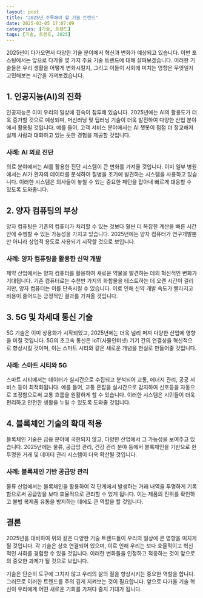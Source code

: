 ```yaml
---
layout: post
title: "2025년 주목해야 할 기술 트렌드"
date: 2025-03-05 17:07:09
categories: [기술, 트렌드]
tags: [기술, 트렌드, 2025]
---
```


2025년이 다가오면서 다양한 기술 분야에서 혁신과 변화가 예상되고 있습니다. 이번 포스팅에서는 앞으로 다가올 몇 가지 주요 기술 트렌드에 대해 살펴보겠습니다. 이러한 기술들은 우리 생활을 어떻게 변화시킬지, 그리고 이들이 사회에 미치는 영향은 무엇일지 고민해보는 시간을 가져보겠습니다.

## 1. 인공지능(AI)의 진화

인공지능은 이미 우리의 일상에 깊숙이 침투해 있습니다. 2025년에는 AI의 활용도가 더욱 증가할 것으로 예상되며, 머신러닝 및 딥러닝 기술이 더욱 발전하여 다양한 산업 분야에서 활용될 것입니다. 예를 들어, 고객 서비스 분야에서는 AI 챗봇이 점점 더 정교해져 실제 사람과 대화하고 있는 듯한 경험을 제공할 것입니다. 

### 사례: AI 의료 진단

의료 분야에서는 AI를 활용한 진단 시스템이 큰 변화를 가져올 것입니다. 이미 일부 병원에서는 AI가 환자의 데이터를 분석하여 질병을 조기에 발견하는 시스템을 사용하고 있습니다. 이러한 시스템은 의사들이 놓칠 수 있는 중요한 패턴을 잡아내 빠르게 대응할 수 있도록 도와줍니다. 

## 2. 양자 컴퓨팅의 부상

양자 컴퓨팅은 기존의 컴퓨터가 처리할 수 있는 것보다 훨씬 더 복잡한 계산을 빠른 시간 안에 수행할 수 있는 가능성을 가지고 있습니다. 2025년에는 양자 컴퓨터가 연구개발뿐만 아니라 상업적 용도로 사용되기 시작할 것으로 보입니다. 

### 사례: 양자 컴퓨팅을 활용한 신약 개발

제약 산업에서는 양자 컴퓨터를 활용하여 새로운 약물을 발견하는 데의 혁신적인 변화가 기대됩니다. 기존 컴퓨터로는 수천만 가지의 화합물을 테스트하는 데 오랜 시간이 걸리지만, 양자 컴퓨터는 이를 단축시킬 수 있습니다. 이로 인해 신약 개발 속도가 빨라지고 비용이 줄어드는 긍정적인 결과를 가져올 것입니다.

## 3. 5G 및 차세대 통신 기술

5G 기술은 이미 상용화가 시작되었고, 2025년에는 더욱 널리 퍼져 다양한 산업에 영향을 미칠 것입니다. 5G의 초고속 통신은 IoT(사물인터넷) 기기 간의 연결성을 혁신적으로 향상시킬 것이며, 이는 스마트 시티와 같은 새로운 개념을 현실로 만들어줄 것입니다. 

### 사례: 스마트 시티와 5G

스마트 시티에서는 데이터가 실시간으로 수집되고 분석되어 교통, 에너지 관리, 공공 서비스 등이 최적화됩니다. 예를 들어, 교통 혼잡을 실시간으로 감지하여 신호등을 자동으로 조정함으로써 교통 흐름을 원활하게 할 수 있습니다. 이러한 시스템은 시민들이 더욱 편리하고 안전한 생활을 누릴 수 있도록 도와줄 것입니다.

## 4. 블록체인 기술의 확대 적용

블록체인 기술은 금융 분야에 국한되지 않고, 다양한 산업에서 그 가능성을 보여주고 있습니다. 2025년에는 물류, 공급망 관리, 건강 관리 분야 등에서 블록체인을 기반으로 한 투명한 거래 및 데이터 관리 시스템이 더욱 확산될 것입니다.

### 사례: 블록체인 기반 공급망 관리

물류 산업에서는 블록체인을 활용하여 각 단계에서 발생하는 거래 내역을 투명하게 기록함으로써 공급망을 보다 효율적으로 관리할 수 있게 됩니다. 이는 제품의 진위를 확인하고 불법 복제품 유통을 방지하는 데에도 큰 역할을 할 것입니다. 

## 결론

2025년을 대비하여 위와 같은 다양한 기술 트렌드들이 우리의 일상에 큰 영향을 미치게 될 것입니다. 각 기술은 상호 연결되어 있으며, 이로 인해 우리는 보다 효율적이고 혁신적인 사회를 경험할 수 있을 것입니다. 이러한 변화들을 인정하고 적응하는 것이 앞으로의 중요한 과제가 될 것으로 보입니다.  

기술은 단순히 도구에 그치지 않고 우리의 삶의 질을 향상시키는 중요한 역할을 합니다. 그러므로 이러한 트렌드를 주의 깊게 지켜보는 것이 필요합니다. 앞으로 다가올 기술 혁신이 우리에게 어떤 새로운 기회를 가져다 줄지 기대가 됩니다.